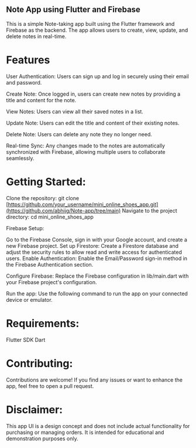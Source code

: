 ##  Note App using Flutter and Firebase
This is a simple Note-taking app built using the Flutter framework and Firebase as the backend. The app allows users to create, view, update, and delete notes in real-time.

# Features
User Authentication: Users can sign up and log in securely using their email and password.

Create Note: Once logged in, users can create new notes by providing a title and content for the note.

View Notes: Users can view all their saved notes in a list.

Update Note: Users can edit the title and content of their existing notes.

Delete Note: Users can delete any note they no longer need.

Real-time Sync: Any changes made to the notes are automatically synchronized with Firebase, allowing multiple users to collaborate seamlessly.

# Getting Started:

Clone the repository: git clone [https://github.com/your_username/mini_online_shoes_app.git](https://github.com/abhijg/Note-app/tree/main)
Navigate to the project directory: cd mini_online_shoes_app

Firebase Setup:

Go to the Firebase Console, sign in with your Google account, and create a new Firebase project.
Set up Firestore: Create a Firestore database and adjust the security rules to allow read and write access for authenticated users.
Enable Authentication: Enable the Email/Password sign-in method in the Firebase Authentication section.

Configure Firebase: Replace the Firebase configuration in lib/main.dart with your Firebase project's configuration.

Run the app: Use the following command to run the app on your connected device or emulator.

# Requirements:
Flutter SDK
Dart 

# Contributing:
Contributions are welcome! If you find any issues or want to enhance the app, feel free to open a pull request.

# Disclaimer:

This app UI is a design concept and does not include actual functionality for purchasing or managing orders. It is intended for educational and demonstration purposes only.

